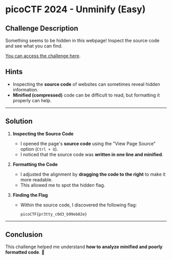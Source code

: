 #  picoCTF 2024 - Unminify (Easy)

##  Challenge Description  
Something seems to be hidden in this webpage! Inspect the source code and see what you can find.  

[You can access the challenge here](https://play.picoctf.org/practice/challenge/278?category=1&difficulty=1&page=1).  

##  Hints  
- Inspecting the **source code** of websites can sometimes reveal hidden information.  
- **Minified (compressed)** code can be difficult to read, but formatting it properly can help.  

---

##  Solution  

1. **Inspecting the Source Code**  
   - I opened the page's **source code** using the "View Page Source" option (`Ctrl + U`).  
   - I noticed that the source code was **written in one line and minified**.  

2. **Formatting the Code**  
   - I adjusted the alignment by **dragging the code to the right** to make it more readable.  
   - This allowed me to spot the hidden flag.  

3. **Finding the Flag**  
   - Within the source code, I discovered the following flag:  

     ```
     picoCTF{pr3tty_c0d3_b99eb82e}
     ```

---

## Conclusion  
This challenge helped me understand **how to analyze minified and poorly formatted code**. 🚀  
